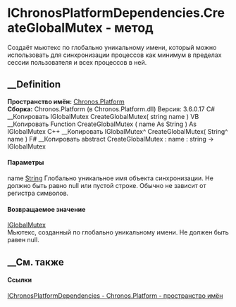 # IChronosPlatformDependencies.CreateGlobalMutex - метод
Создаёт мьютекс по глобально уникальному имени, который можно использовать для
синхронизации процессов как минимум в пределах сессии пользователя и всех
процессов в ней.
## __Definition
 **Пространство имён:** [Chronos.Platform](N_Chronos_Platform.htm)  
 **Сборка:** Chronos.Platform (в Chronos.Platform.dll) Версия: 3.6.0.17
C# __Копировать
     IGlobalMutex CreateGlobalMutex(
    	string name
    )
VB __Копировать
     Function CreateGlobalMutex ( 
    	name As String
    ) As IGlobalMutex
C++ __Копировать
    IGlobalMutex^ CreateGlobalMutex(
    	String^ name
    )
F# __Копировать
     abstract CreateGlobalMutex : 
            name : string -> IGlobalMutex 
#### Параметры
name [String](https://learn.microsoft.com/dotnet/api/system.string)
     Глобально уникальное имя объекта синхронизации. Не должно быть равно null или пустой строке. Обычно не зависит от регистра символов. 
#### Возвращаемое значение
[IGlobalMutex](T_Chronos_Platform_IPC_IGlobalMutex.htm)  
Мьютекс, созданный по глобально уникальному имени. Не должен быть равен null.
## __См. также
#### Ссылки
[IChronosPlatformDependencies -
](T_Chronos_Platform_IChronosPlatformDependencies.htm)
[Chronos.Platform - пространство имён](N_Chronos_Platform.htm)
